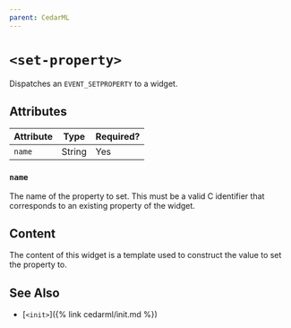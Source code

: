 ```yaml
---
parent: CedarML
---
```

# `<set-property>`
Dispatches an `EVENT_SETPROPERTY` to a widget.

## Attributes

| Attribute     | Type    | Required? |
|---------------|---------|-----------|
| `name`        | String  | Yes       |

### `name`
The name of the property to set. This must be a valid C identifier that
corresponds to an existing property of the widget.

## Content
The content of this widget is a template used to construct the value to set the
property to.

## See Also
- [`<init>`]({% link cedarml/init.md %})
